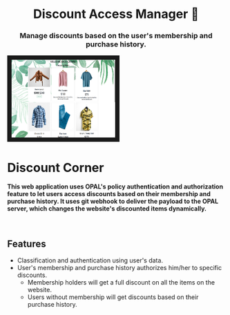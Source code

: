 <h1 align="center">Discount Access Manager 🤑</h1>
<h3 align="center">Manage discounts based on the user's membership and purchase history.</h3>
<a href="https://www.youtube.com/watch?v=7uHPNM5C3V8" target="_blank">
<img src="preview/title.png" alt="IMAGE ALT TEXT HERE" width="240" height="180" border="10" /></a>

<br>

# Discount Corner
**This web application uses OPAL's policy authentication and authorization feature to let users access discounts based on their membership and purchase history.
It uses git webhook to deliver the payload to the OPAL server, which changes the website's discounted items dynamically.**

<br>

## Features
- Classification and authentication using user's data.
- User's membership and purchase history authorizes him/her to specific discounts.
  - Membership holders will get a full discount on all the items on the website.
  - Users without membership will get discounts based on their purchase history.
